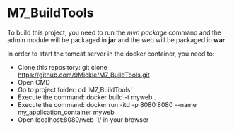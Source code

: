 # M7_BuildTools
To build this project, you need to run the *mvn package* command and 
the admin module will be packaged in **jar** and the web will be packaged in **war**.

In order to start the tomcat server in the docker container, you need to:
* Clone this repository: git clone https://github.com/9Mickle/M7_BuildTools.git
* Open CMD
* Go to project folder: cd 'M7_BuildTools'
* Execute the command: docker build -t myweb .
* Execute the command: docker run -itd -p 8080:8080 --name my_application_container myweb
* Open localhost:8080/web-1/ in your browser
